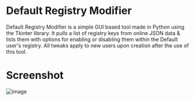 # Default Registry Modifier
Default Registry Modifier is a simple GUI based tool made in Python using the Tkinter library. It pulls a list of registry keys from online JSON data & lists them with options for enabling or disabling them within the Default user's registry. All tweaks apply to new users upon creation after the use of this tool.

# Screenshot
![image](https://github.com/IveMalfunctioned/Default-Registry-Modifier/assets/20033421/4ee7a66e-71de-4d1c-8300-99612096941b)
